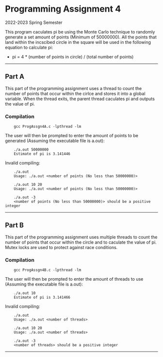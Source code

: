 # Programming Assignment 4

2022-2023 Spring Semester

This program caculates pi be using the Monte Carlo technique to randomly generate a set amount of points (Minimum of 50000000). All the points that land within the incscibed circle in the square will be used in the following equation to calculate pi: 
* pi = 4 * (number of points in circle) / (total number of points)

---------------------------------------------------------

## Part A
This part of the programming assignment uses a thread to count the number of points that occur within the cirlce and stores it into a global variable. When the thread exits, the parent thread caculates pi and outputs the value of pi. 

### Compilation
```
    gcc ProgAssgn4A.c -lpthread -lm
```

The user will then be prompted to enter the amount of points to be generated (Assuming the executable file is a.out): 
```
    ./a.out 50000000
    Estimate of pi is 3.141446

```

Invalid compiling: 
```
    ./a.out
    Usage: ./a.out <number of points (No less than 50000000)>

```

```
    ./a.out 10 20
    Usage: ./a.out <number of points (No less than 50000000)>

```

```
    ./a.out -3
    <number of points (No less than 50000000)> should be a positive integer

```

---------------------------------------------------------

## Part B
This part of the programming assignment uses multiple threads to count the number of points that occur within the circle and to caculate the value of pi. Mutex locks are used to protect against race conditions. 

### Compilation
```
    gcc ProgAssgn4B.c -lpthread -lm
```

The user will then be prompted to enter the amount of threads to use (Assuming the executable file is a.out): 
```
    ./a.out 10
    Estimate of pi is 3.141466
```

Invalid compiling: 
```
    ./a.out
    Usage: ./a.out <number of threads>

```

```
    ./a.out 10 20
    Usage: ./a.out <number of threads>

```

```
    ./a.out -3
    <number of threads> should be a positive integer
```

---------------------------------------------------------